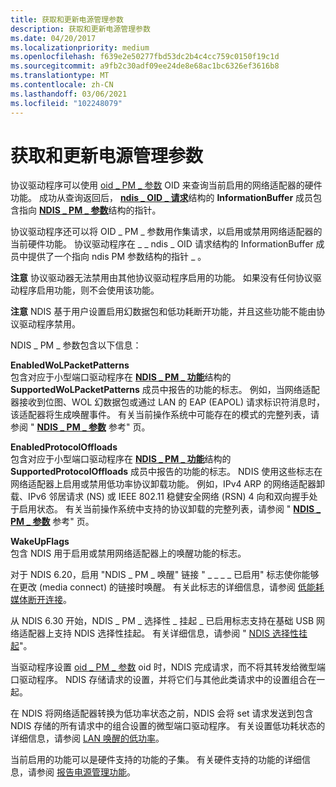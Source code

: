 ```yaml
---
title: 获取和更新电源管理参数
description: 获取和更新电源管理参数
ms.date: 04/20/2017
ms.localizationpriority: medium
ms.openlocfilehash: f639e2e50277fbd53dc2b4c4cc759c0150f19c1d
ms.sourcegitcommit: a9fb2c30adf09ee24de8e68ac1bc6326ef3616b8
ms.translationtype: MT
ms.contentlocale: zh-CN
ms.lasthandoff: 03/06/2021
ms.locfileid: "102248079"
---
```

# <a name="obtaining-and-updating-power-management-parameters"></a>获取和更新电源管理参数





协议驱动程序可以使用 [oid \_ PM \_ 参数](./oid-pm-parameters.md) OID 来查询当前启用的网络适配器的硬件功能。 成功从查询返回后， [**ndis \_ OID \_ 请求**](/windows-hardware/drivers/ddi/oidrequest/ns-oidrequest-ndis_oid_request)结构的 **InformationBuffer** 成员包含指向 [**NDIS \_ PM \_ 参数**](/windows-hardware/drivers/ddi/ntddndis/ns-ntddndis-_ndis_pm_parameters)结构的指针。

协议驱动程序还可以将 OID \_ PM \_ 参数用作集请求，以启用或禁用网络适配器的当前硬件功能。 协议驱动程序在 \_ \_ ndis  \_ OID 请求结构的 InformationBuffer 成员中提供了一个指向 ndis PM 参数结构的指针 \_ 。

**注意**  协议驱动器无法禁用由其他协议驱动程序启用的功能。 如果没有任何协议驱动程序启用功能，则不会使用该功能。

 

**注意**  NDIS 基于用户设置启用幻数据包和低功耗断开功能，并且这些功能不能由协议驱动程序禁用。

 

NDIS \_ PM \_ 参数包含以下信息：

<a href="" id="enabledwolpacketpatterns"></a>**EnabledWoLPacketPatterns**  
包含对应于小型端口驱动程序在 [**NDIS \_ PM \_ 功能**](/windows-hardware/drivers/ddi/ntddndis/ns-ntddndis-_ndis_pm_capabilities)结构的 **SupportedWoLPacketPatterns** 成员中报告的功能的标志。 例如，当网络适配器接收到位图、WOL 幻数据包或通过 LAN 的 EAP (EAPOL) 请求标识符消息时，该适配器将生成唤醒事件。 有关当前操作系统中可能存在的模式的完整列表，请参阅 " [**NDIS \_ PM \_ 参数**](/windows-hardware/drivers/ddi/ntddndis/ns-ntddndis-_ndis_pm_parameters) 参考" 页。

<a href="" id="enabledprotocoloffloads"></a>**EnabledProtocolOffloads**  
包含对应于小型端口驱动程序在 [**NDIS \_ PM \_ 功能**](/windows-hardware/drivers/ddi/ntddndis/ns-ntddndis-_ndis_pm_capabilities)结构的 **SupportedProtocolOffloads** 成员中报告的功能的标志。 NDIS 使用这些标志在网络适配器上启用或禁用低功率协议卸载功能。 例如，IPv4 ARP 的网络适配器卸载、IPv6 邻居请求 (NS) 或 IEEE 802.11 稳健安全网络 (RSN) 4 向和双向握手处于启用状态。 有关当前操作系统中支持的协议卸载的完整列表，请参阅 " [**NDIS \_ PM \_ 参数**](/windows-hardware/drivers/ddi/ntddndis/ns-ntddndis-_ndis_pm_parameters) 参考" 页。

<a href="" id="wakeupflags"></a>**WakeUpFlags**  
包含 NDIS 用于启用或禁用网络适配器上的唤醒功能的标志。

对于 NDIS 6.20，启用 "NDIS \_ PM \_ 唤醒" 链接 " \_ \_ \_ \_ 已启用" 标志使你能够在更改 (media connect) 的链接时唤醒。 有关此标志的详细信息，请参阅 [低能耗媒体断开连接](low-power-on-media-disconnect.md)。

从 NDIS 6.30 开始，NDIS \_ PM \_ 选择性 \_ 挂起 \_ 已启用标志支持在基础 USB 网络适配器上支持 NDIS 选择性挂起。 有关详细信息，请参阅 " [NDIS 选择性挂起](ndis-selective-suspend.md)"。

当驱动程序设置 [oid \_ PM \_ 参数](./oid-pm-parameters.md) oid 时，NDIS 完成请求，而不将其转发给微型端口驱动程序。 NDIS 存储请求的设置，并将它们与其他此类请求中的设置组合在一起。

在 NDIS 将网络适配器转换为低功率状态之前，NDIS 会将 set 请求发送到包含 NDIS 存储的所有请求中的组合设置的微型端口驱动程序。 有关设置低功耗状态的详细信息，请参阅 [LAN 唤醒的低功率](low-power-for-wake-on-lan.md)。

当前启用的功能可以是硬件支持的功能的子集。 有关硬件支持的功能的详细信息，请参阅 [报告电源管理功能](reporting-power-management-capabilities.md)。

 

